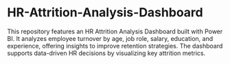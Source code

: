 # HR-Attrition-Analysis-Dashboard
This repository features an HR Attrition Analysis Dashboard built with Power BI. It analyzes employee turnover by age, job role, salary, education, and experience, offering insights to improve retention strategies. The dashboard supports data-driven HR decisions by visualizing key attrition metrics.
